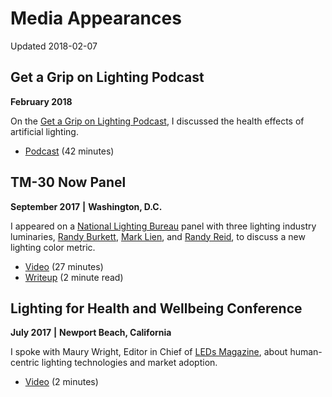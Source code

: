 # Media Appearances

Updated 2018-02-07

## Get a Grip on Lighting Podcast

**February 2018**

On the [Get a Grip on Lighting Podcast](http://getagriponlighting.com/), I discussed the health effects of artificial lighting. 

* [Podcast](http://getagriponlighting.com/15-lighting-health-effects-greg-yeutter) (42 minutes)

## TM-30 Now Panel

**September 2017**
**|**
**Washington, D.C.**

I appeared on a [National Lighting Bureau](https://nlb.org/) panel with three lighting industry luminaries, [Randy Burkett](https://rbldi.com/), [Mark Lien](https://www.ies.org/presenter/mark-lien/), and [Randy Reid](http://edisonreport.com/), to discuss a new lighting color metric. 

* [Video](https://www.youtube.com/watch?v=9NfgNBPc_08) (27 minutes)
* [Writeup](https://medium.com/@yeutterg/could-you-buy-lighting-like-you-used-to-buy-film-bb9a27af1747) (2 minute read)

## Lighting for Health and Wellbeing Conference

**July 2017**
**|**
**Newport Beach, California**

I spoke with Maury Wright, Editor in Chief of [LEDs Magazine](http://www.ledsmagazine.com/index.html), about human-centric lighting technologies and market adoption.

* [Video](http://videos.ledsmagazine.com/detail/video/5561222535001/luxtech-foretells-the-future-of-ssl-is-human-centric-lighting) (2 minutes)